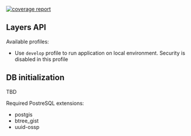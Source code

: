 [![coverage report](https://gitlab.com/kontur-private/platform/layers-api/badges/main/coverage.svg)](https://gitlab.com/kontur-private/platform/layers-api)

## Layers API

Available profiles:

- Use `develop` profile to run application on local environment. Security is disabled in this profile

## DB initialization

TBD

Required PostreSQL extensions:
- postgis
- btree_gist
- uuid-ossp